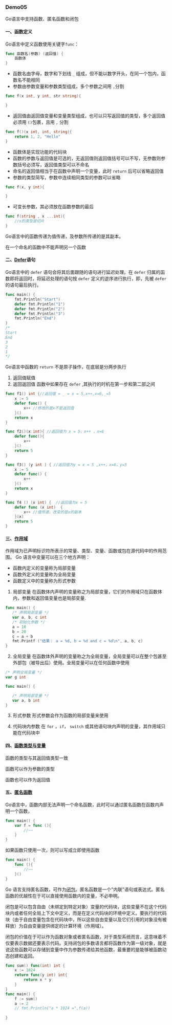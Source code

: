 ### Demo05
Go语言中支持函数、匿名函数和闭包
#### 一、函数定义
Go语言中定义函数使用关键字`func`：
```go
func 函数名(参数) (返回值) {
    函数体
}
```
- 函数名由字母，数字和下划线 `_` 组成，但不能以数字开头，在同一个包内，函数名不能相同
- 参数由参数变量和参数类型组成，多个参数之间用 `,`分割
```go
func f(x int, y int, str string){

}
```
- 返回值由返回值变量和变量类型组成，也可以只写返回值的类型，多个返回值必须用 `()`包裹，且用 `,` 分割
```go
func f()(x int, int, string){
    return 1, 2, "Hello"
}
```
- 函数体是实现功能的代码块
- 函数的参数与返回值是可选的，无返回值则返回值括号可以不写，无参数则参数括号必须写，返回值类型可以不命名
- 命名的返回值相当于在函数中声明一个变量，此时 `return` 后可以省略返回值
- 参数的类型简写，参数中连续相同类型的参数可以省略
```go
func f(x, y int){

}
```
- 可变长参数，其必须放在函数参数的最后
```go
func f(string , x ...int){
    //x的类型是切片
}
```

Go语言中的函数传递为值传递，及参数所传递的是其副本。

在一个命名的函数中不能声明另一个函数

#### 二、[Defer](DEFER/main.go)语句
Go语言中的 `defer` 语句会将其后面跟随的语句进行延迟处理。在 `defer` 归属的函数即将返回时，将延迟处理的语句按 `defer` 定义的逆序进行执行，即，先被 `defer` 的语句最后执行。
```go
func main() {
	fmt.Println("Start")
	defer fmt.Println("1")
	defer fmt.Println("2")
	defer fmt.Println("3")
	fmt.Println("End")
}
/*
Start
End
3  
2  
1
*/
```
Go语言中函数的 `return` 不是原子操作，在底层是分两步执行
1. 返回值赋值
2. 返回返回值
函数中如果存在 `defer` ,其执行的时机在第一步和第二部之间
```go
func f1() int {//返回值 = _ = x = 5,x++,x=6,_=5
    x := 5
    defer func() {
        x++ //修改的是x不是返回值
    }()
    return x
}

func f2()(x int){ //返回值为 x = 5，x++ ，x=6
    defer func(){
        x++
    }()
    return 5
}

func f3() (y int ) { //返回值为y = x = 5 ,x++，x=6，y=5
    x := 5
    defer func() {
        x++
    }()
    return x
}

func f4 () (x int) {  //返回值为x = 5
	defer func (x int)  {
		x++ //值传递，改变的是x的副本
	}(x)
	return 5
}
```

#### 三、[作用域](SCOPE/main.go)
作用域为已声明标识符所表示的常量、类型、变量、函数或包在源代码中的作用范围。
Go 语言中变量可以在三个地方声明：
- 函数内定义的变量称为局部变量
- 函数外定义的变量称为全局变量
- 函数定义中的变量称为形式参数
1. 局部变量
在函数体内声明的变量称之为局部变量，它们的作用域只在函数体内，参数和返回值变量也是局部变量.
```go
func main() {
   /* 声明局部变量 */
   var a, b, c int
   /* 初始化参数 */
   a = 10
   b = 20
   c = a + b
   fmt.Printf ("结果： a = %d, b = %d and c = %d\n", a, b, c)
}
```
2. 全局变量
在函数体外声明的变量称之为全局变量，全局变量可以在整个包甚至外部包（被导出后）使用。全局变量可以在任何函数中使用
```go
/* 声明全局变量 */
var g int

func main() {

   /* 声明局部变量 */
   var a, b int
}
```
3. 形式参数
形式参数会作为函数的局部变量来使用

4. 代码块内参数
在 `for` ，`if`， `switch` 或其他语句块内声明的变量，其作用域只能在代码块中

#### 四、[函数类型与变量](FUNC_TYPE/main.go)

函数的类型与其返回值类型一致

函数可以作为参数的类型

函数也可以作为返回值

#### 五、[匿名函数](FINC_Anonymous/main.go)
Go语言中，函数内部无法声明一个命名函数，此时可以通过匿名函数在函数内声明一个函数，
```go
func main() {
    var f = func (){
        //~~
    }
}
```
如果函数只使用一次，则可以写成立即使用函数
```go
func main() {
    func (){
        //~~
    }()
}
```
Go 语言支持匿名函数，可作为[闭包](CLOSUER/main.go)。匿名函数是一个"内联"语句或表达式。匿名函数的优越性在于可以直接使用函数内的变量，不必申明。

闭包是可以包含自由（未绑定到特定对象）变量的代码块，这些变量不在这个代码块内或者任何全局上下文中定义，而是在定义代码块的环境中定义。要执行的代码块（由于自由变量包含在代码块中，所以这些自由变量以及它们引用的对象没有被释放）为自由变量提供绑定的计算环境（作用域）。

闭包的价值在于可以作为函数对象或者匿名函数，对于类型系统而言，这意味着不仅要表示数据还要表示代码。支持闭包的多数语言都将函数作为第一级对象，就是说这些函数可以存储到变量中作为参数传递给其他函数，最重要的是能够被函数动态创建和返回。
```go
func sum() func(int) int {
    x := 1024
	return func(y int) int{
		return x * y
	}
}
func main() {
	f := sum()
	a := 2
    // fmt.Println("a * 1024 =",f(a))
    
}

```